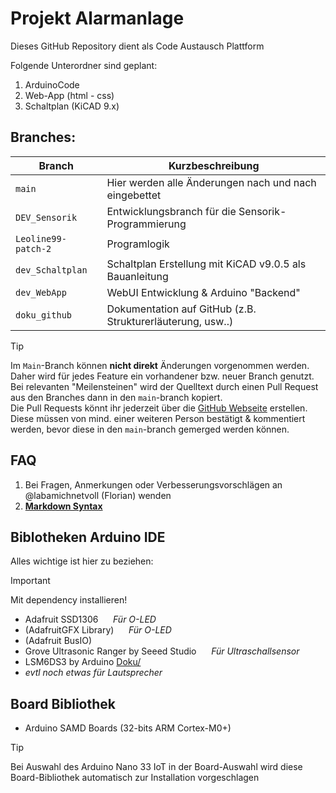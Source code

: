 # Projekt Alarmanlage

Dieses GitHub Repository dient als Code Austausch Plattform

Folgende Unterordner sind geplant:
1. ArduinoCode
2. Web-App (html - css)
3. Schaltplan (KiCAD 9.x)


## Branches:

| Branch                | Kurzbeschreibung                                              |
| ---                   | ---                                                           |
| `main`                | Hier werden alle Änderungen nach und nach eingebettet         |
| `DEV_Sensorik`        | Entwicklungsbranch für die Sensorik-Programmierung            |
| `Leoline99-patch-2`   | Programlogik                                                  |
| `dev_Schaltplan`      | Schaltplan Erstellung mit KiCAD v9.0.5 als Bauanleitung       |
| `dev_WebApp`          | WebUI Entwicklung & Arduino "Backend"                         |
| `doku_github`         | Dokumentation auf GitHub (z.B. Strukturerläuterung, usw..)    |

> [!TIP]
> Im `Main`-Branch können **nicht direkt** Änderungen vorgenommen werden.  
> Daher wird für jedes Feature ein vorhandener bzw. neuer Branch genutzt.  
> Bei relevanten "Meilensteinen" wird der Quelltext durch einen Pull Request aus den Branches dann in den `main`-branch kopiert.  
> Die Pull Requests könnt ihr jederzeit über die [GitHub Webseite](https://github.com/labamichnetvoll/HM_MechInt_Alarmanlage/) erstellen.
> Diese müssen von mind. einer weiteren Person bestätigt & kommentiert werden, bevor diese in den `main`-branch gemerged werden können.

## FAQ
1. Bei Fragen, Anmerkungen oder Verbesserungsvorschlägen an @labamichnetvoll (Florian) wenden
2. **[Markdown Syntax](https://docs.github.com/de/get-started/writing-on-github/getting-started-with-writing-and-formatting-on-github/basic-writing-and-formatting-syntax)**

## Biblotheken Arduino IDE
Alles wichtige ist hier zu beziehen:

> [!IMPORTANT]
> Mit dependency installieren!
- Adafruit SSD1306    &nbsp;&nbsp;&nbsp;&nbsp;&nbsp;*Für O-LED*
- (AdafruitGFX Library) &nbsp;&nbsp;&nbsp;&nbsp;&nbsp;*Für O-LED*
- (Adafruit BusIO)
- Grove Ultrasonic Ranger by Seeed Studio    &nbsp;&nbsp;&nbsp;&nbsp;&nbsp;*Für Ultraschallsensor*
- LSM6DS3 by Arduino    [Doku/](https://docs.arduino.cc/tutorials/nano-33-iot/imu-accelerometer/)
- *evtl noch etwas für Lautsprecher*

## Board Bibliothek
- Arduino SAMD Boards (32-bits ARM Cortex-M0+)
> [!TIP]
> Bei Auswahl des Arduino Nano 33 IoT in der Board-Auswahl wird diese Board-Bibliothek automatisch zur Installation vorgeschlagen  
